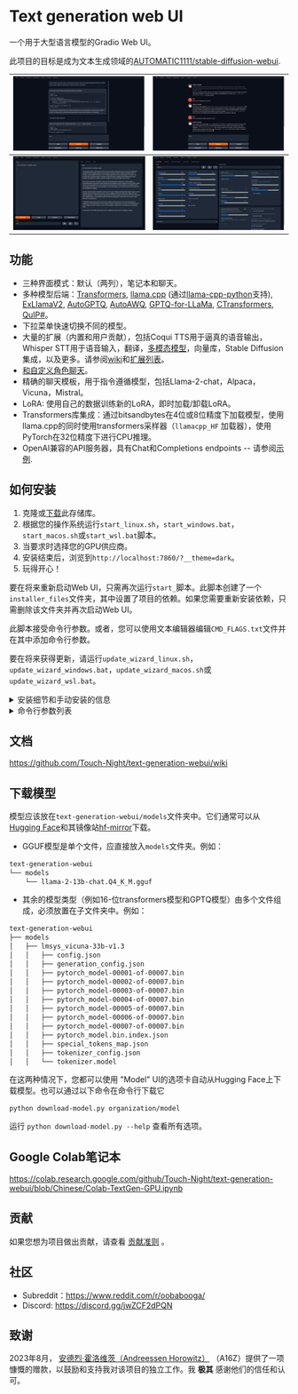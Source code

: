 # Text generation web UI

一个用于大型语言模型的Gradio Web UI。

此项目的目标是成为文本生成领域的[AUTOMATIC1111/stable-diffusion-webui](https://github.com/AUTOMATIC1111/stable-diffusion-webui).

|![Image1](https://github.com/oobabooga/screenshots/raw/main/print_instruct.png) | ![Image2](https://github.com/oobabooga/screenshots/raw/main/print_chat.png) |
|:---:|:---:|
|![Image1](https://github.com/oobabooga/screenshots/raw/main/print_default.png) | ![Image2](https://github.com/oobabooga/screenshots/raw/main/print_parameters.png) |

## 功能

* 三种界面模式：默认（两列），笔记本和聊天。
* 多种模型后端：[Transformers](https://github.com/huggingface/transformers), [llama.cpp](https://github.com/ggerganov/llama.cpp) (通过[llama-cpp-python](https://github.com/abetlen/llama-cpp-python)支持), [ExLlamaV2](https://github.com/turboderp/exllamav2), [AutoGPTQ](https://github.com/PanQiWei/AutoGPTQ), [AutoAWQ](https://github.com/casper-hansen/AutoAWQ), [GPTQ-for-LLaMa](https://github.com/qwopqwop200/GPTQ-for-LLaMa), [CTransformers](https://github.com/marella/ctransformers), [QuIP#](https://github.com/Cornell-RelaxML/quip-sharp)。
* 下拉菜单快速切换不同的模型。
* 大量的扩展（内置和用户贡献），包括Coqui TTS用于逼真的语音输出，Whisper STT用于语音输入，翻译，[多模态模型](https://github.com/Touch-Night/text-generation-webui/tree/Chinese/extensions/multimodal)，向量库，Stable Diffusion集成，以及更多。请参阅[wiki](https://github.com/Touch-Night/text-generation-webui/wiki/07-%E2%80%90-Extensions)和[扩展列表](https://github.com/oobabooga/text-generation-webui-extensions)。
* [和自定义角色聊天](https://github.com/Touch-Night/text-generation-webui/wiki/03-%E2%80%90-Parameters-Tab#character)。
* 精确的聊天模板，用于指令遵循模型，包括Llama-2-chat，Alpaca，Vicuna，Mistral。
* LoRA: 使用自己的数据训练新的LoRA，即时加载/卸载LoRA。
* Transformers库集成：通过bitsandbytes在4位或8位精度下加载模型，使用llama.cpp的同时使用transformers采样器（`llamacpp_HF` 加载器），使用PyTorch在32位精度下进行CPU推理。
* OpenAI兼容的API服务器，具有Chat和Completions endpoints -- 请参阅[示例](https://github.com/Touch-Night/text-generation-webui/wiki/12-%E2%80%90-OpenAI-API#examples).

## 如何安装

1) 克隆或[下载](https://mirror.ghproxy.com/https://github.com/Touch-Night/text-generation-webui/releases/download/7cf1402/text-generation-webui-Chinese.zip)此存储库。
2) 根据您的操作系统运行`start_linux.sh`，`start_windows.bat`，`start_macos.sh`或`start_wsl.bat`脚本。
3) 当要求时选择您的GPU供应商。
4) 安装结束后，浏览到`http://localhost:7860/?__theme=dark`。
5) 玩得开心！

要在将来重新启动Web UI，只需再次运行`start_`脚本。此脚本创建了一个`installer_files`文件夹，其中设置了项目的依赖。如果您需要重新安装依赖，只需删除该文件夹并再次启动Web UI。

此脚本接受命令行参数。或者，您可以使用文本编辑器编辑`CMD_FLAGS.txt`文件并在其中添加命令行参数。

要在将来获得更新，请运行`update_wizard_linux.sh`，`update_wizard_windows.bat`，`update_wizard_macos.sh`或`update_wizard_wsl.bat`。

<details>
<summary>
安装细节和手动安装的信息
</summary>

### 一键安装脚本

此脚本使用Miniconda在`installer_files`文件夹中建立Conda环境。

如果您需要在`installer_files`环境中手动安装某些内容，可以使用cmd脚本启动交互式shell：`cmd_linux.sh`，`cmd_windows.bat`，`cmd_macos.sh`或`cmd_wsl.bat`。

* 无需以管理员/根用户身份运行这些脚本（`start_`，`update_wizard_`或`cmd_`）。
* 要安装扩展的依赖，您可以使用您的操作系统的`extensions_reqs`脚本。最后，此脚本将安装项目的主依赖，以确保在版本冲突的情况下它们优先。
* 有关AMD和WSL设置的其他说明，请参阅[此文档](https://github.com/Touch-Night/text-generation-webui/wiki)。
* 为了自动安装，您可以使用`GPU_CHOICE`，`USE_CUDA118`，`LAUNCH_AFTER_INSTALL`和`INSTALL_EXTENSIONS`环境变量。例如：`GPU_CHOICE=A USE_CUDA118=FALSE LAUNCH_AFTER_INSTALL=FALSE INSTALL_EXTENSIONS=TRUE ./start_linux.sh`。

### 使用Conda手动安装

如果您有使用命令行的经验，那可以推荐使用这种方式。

#### 0.安装Conda

https://docs.conda.io/en/latest/miniconda.html

在Linux或WSL上，可以使用这两个命令自动安装（ [来源](https://educe-ubc.github.io/conda.html) ）：

```
curl -sL "https://repo.anaconda.com/miniconda/Miniconda3-latest-Linux-x86_64.sh" > "Miniconda3.sh"
bash Miniconda3.sh
```

#### 1.创建一个新的Conda环境

```
conda create -n textgen python=3.11
conda activate textgen
```

#### 2.安装Pytorch

| 系统 | GPU | 命令 |
|--------|---------|---------|
| Linux/WSL | Nvidia| `pip3 install torch==2.2.1 torchvision==0.17.1 torchaudio==2.2.1 --index-url https://download.pytorch.org/whl/cu121` |
| Linux/WSL | 仅CPU | `pip3 install torch==2.2.1 torchvision==0.17.1 torchaudio==2.2.1 --index-url https://download.pytorch.org/whl/cpu` |
| Linux | AMD | `pip3 install torch==2.2.1 torchvision==0.17.1 torchaudio==2.2.1 --index-url https://download.pytorch.org/whl/rocm5.6` |
| MacOS + MPS | 任意 | `pip3 install torch==2.2.1 torchvision==0.17.1 torchaudio==2.2.1` |
| Windows | Nvidia | `pip3 install torch==2.2.1 torchvision==0.17.1 torchaudio==2.2.1 --index-url https://download.pytorch.org/whl/cu121` |
| Windows | 仅CPU | `pip3 install torch==2.2.1 torchvision==0.17.1 torchaudio==2.2.1` |

最新的命令可以在这里找到：https://pytorch.org/get-started/locally/ 。

对于NVIDIA，您还需要安装CUDA运行时库：

```
conda install -y -c "nvidia/label/cuda-12.1.1" cuda-runtime
```

如果你需要 `nvcc`  来手动编译一些库，请用下面的命令替换上述命令：

```
conda install -y -c "nvidia/label/cuda-12.1.1" cuda
```

#### 3.安装Web UI

```
git clone -b Chinese https://mirror.ghproxy.com/https://github.com/Touch-Night/text-generation-webui
cd text-generation-webui
pip install -r <根据下表确定的依赖文件>
```

要使用的依赖文件：

| GPU | CPU | 要使用的依赖文件 |
|--------|---------|---------|
| Nvidia | 有AVX2 | `requirements.txt` |
| Nvidia | 无avx2 | `requirements_noavx2.txt` |
| AMD | 有AVX2 | `requirements_amd.txt` |
| AMD | 无avx2 | `requirements_amd_noavx2.txt` |
| 仅CPU | 有AVX2 | `requirements_cpu_only.txt` |
| 仅CPU | 无avx2 | `requirements_cpu_only_noavx2.txt` |
| 苹果 | 英特尔 | `requirements_apple_intel.txt` |
| 苹果 | 苹果Silicon | `requirements_apple_silicon.txt` |

### 启动Web UI

```
conda activate textgen
cd text-generation-webui
python server.py
```

然后浏览

`http://localhost:7860/?__theme=dark`

##### Windows上的AMD GPU

1) 在上面的命令中使用 `requirements_cpu_only.txt` 或者 `requirements_cpu_only_noavx2.txt`。

2) 根据你的硬件使用适当的命令手动安装llama-cpp-python：[从PyPI安装](https://github.com/abetlen/llama-cpp-python#installation-with-hardware-acceleration) 。
    * 使用 `LLAMA_HIPBLAS=on` 切换键。
    * 注意 [Windows remarks](https://github.com/abetlen/llama-cpp-python#windows-remarks) 。

3) 手动安装autoGPTQ：[安装方法](https://github.com/PanQiWei/AutoGPTQ#install-from-source) 。
    * 从源代码安装 - Windows没有预构建的ROCm包。

##### 较老的NVIDIA GPU

1) 对于Kepler GPU和较早的GPU，您需要安装CUDA 11.8而不是12：

```
pip3 install torch==2.2.1 torchvision==0.17.1 torchaudio==2.2.1 --index-url https://download.pytorch.org/whl/cu118
conda install -y -c "nvidia/label/cuda-11.8.0" cuda-runtime
```

2) bitsandbytes >= 0.39 可能无法正常工作。在这种情况下，使用 `--load-in-8bit` ，您可能必须这样降级：
    * Linux： `pip install bitsandbytes==0.38.1` 
    * Windows： `pip install https://github.com/jllllll/bitsandbytes-windows-webui/raw/main/bitsandbytes-0.38.1-py3-none-any.whl` 

##### 手动安装

`requirements*.txt` 包含通过GitHub Action预编译的各种轮子。如果您想手动编译它们，或者您因为没有合适的车轮可用于您的硬件而需要这么做，则可以使用 `requirements_nowheels.txt` 然后手动安装所需的加载器。

### 另一可选方案：Docker

```
对于NVIDIA GPU:
ln -s docker/{nvidia/Dockerfile,nvidia/docker-compose.yml,.dockerignore} .
对于AMD GPU: 
ln -s docker/{amd/Dockerfile,intel/docker-compose.yml,.dockerignore} .
对于Intel GPU:
ln -s docker/{intel/Dockerfile,amd/docker-compose.yml,.dockerignore} .
对于仅CPU
ln -s docker/{cpu/Dockerfile,cpu/docker-compose.yml,.dockerignore} .
cp docker/.env.example .env
# 创建 logs/cache 目录 : 
mkdir -p logs cache
# 编辑 .env 并设置以下内容: 
#   TORCH_CUDA_ARCH_LIST （据你的GPU型号而定）
#   APP_RUNTIME_GID      你的主机用户的组ID（在终端中运行 `id -g`查看）
#   BUILD_EXTENIONS      可选地添加逗号分隔的扩展名列表以构建
# 编辑 CMD_FLAGS.txt 并在其中添加您想要执行的选项（如 --listen --cpu）
# 
docker compose up --build
```

*您需要安装Docker Compose v2.17或更高的版本。查看 [本指南](https://github.com/Touch-Night/text-generation-webui/wiki/09-%E2%80%90-Docker)获取说明。
*有关其他Docker文件，请查看[这个存储库](https://github.com/Atinoda/text-generation-webui-docker) 。

### 更新依赖

随着时间的推移，`requirements*.txt` 可能改变。要更新，请使用以下命令：

```
conda activate textgen
cd text-generation-webui
pip install -r <你曾使用过的依赖文件> --upgrade
```
</details>

<details>
<summary>
命令行参数列表
</summary>

#### 基本设置

| 命令行参数 | 描述 |
|--------------------------------------------|-------------|
| `-h`, `--help`                             | 显示此帮助消息然后退出|
| `--multi-user`                             | 多用户模式。聊天历史将不保存或自动加载。警告：公开分享可能不安全。|
| `--character CHARACTER`                    | 默认情况下，要在聊天模式加载的角色名称。|
| `--model MODEL`                            | 默认情况下加载的模型名称。|
| `--lora LORA [LORA ...]`                   | 加载的LoRA列表。如果您想加载多个LoRA，请写下由空格分开的名称。|
| `--model-dir MODEL_DIR`                    | 所有模型的目录路径。|
| `--lora-dir LORA_DIR`                      | 所有LoRA的目录路径。|
| `--model-menu`                             | 当Web UI首次启动时，在终端中显示模型菜单。|
| `--settings SETTINGS_FILE`                 | 从此YAML文件加载默认接口设置。`settings-template.yaml` 是一个示例。如果您创建一个名为`settings.yaml`的文件，默认情况下将加载此文件，而无需使用 `--settings` 命令行参数。|
| `--extensions EXTENSIONS [EXTENSIONS ...]` | 加载的扩展列表。如果要加载多个扩展，请写下由空格隔开的名称。|
| `--verbose`                                | 将提示词打印到终端。|
| `--chat-buttons`                           | 在“聊天”选项卡上显示按钮，而不是悬停菜单。|

#### 模型加载器

| 命令行参数 | 描述 |
|--------------------------------------------|-------------|
| `--loader LOADER`                          | 手动选择模型加载器，否则，它将被自动检测。可选选项：Transformers，llama.cpp，llamacpp_hf，Exllamav2_HF，Exllamav2，AutoGPTQ，AutoAWQ，GPTQ-for-LLaMa，ctransformers，QuIP#。|

#### Accelerate/transformers

| 命令行参数 | 描述 |
|---------------------------------------------|-------------|
| `--cpu`                                     | 使用CPU生成文本。警告：使用CPU训练非常慢。|
| `--auto-devices`                            | 自动将模型划分到可用的GPU和CPU上。|
|  `--gpu-memory GPU_MEMORY [GPU_MEMORY ...]` | 为每个GPU分配的最大GPU内存，单位为GiB。例如：单个GPU使用 --gpu-memory 10，两个GPU使用 --gpu-memory 10 5。你也可以像这样用MiB来设置值 --gpu-memory 3500MiB。|
| `--cpu-memory CPU_MEMORY`                   | 用于分配卸载权重的最大CPU内存，单位为GiB。与上面相同。|
| `--disk`                                    | 如果模型对于你的GPU和CPU的总和来说太大了，将剩余的层发送到磁盘。|
| `--disk-cache-dir DISK_CACHE_DIR`           | 磁盘缓存保存目录。默认为 "cache" 。|
| `--load-in-8bit`                            | 使用8位精度加载模型（使用bitsandbytes）。|
| `--bf16`                                    | 使用bfloat16精度加载模型。需要Nvidia Ampere GPU。|
| `--no-cache`                                | 生成文本时设置 `use_cache` 为 `False`。这略微减少了显存的使用，但这也导致性能损失。|
| `--trust-remote-code`                       | 加载模型时设置 `trust_remote_code=True`。这对于某些模型是必需的。|
| `--no_use_fast`                             | 加载tokenizer时设置use_fast=false（默认情况下为true）。如果您遇到与use_fast有关的任何问题，请使用此功能。|
| `--use_flash_attention_2`                   | 在加载模型时设置use_flash_attention_2=True。|

#### bitsandbytes 4-比特

⚠️  目前要求Windows上的最低计算水平为7.0。

| 命令行参数 | 描述 |
|---------------------------------------------|-------------|
| `--load-in-4bit`                            | 以4位精度加载模型（使用bisandbytes）。|
| `--use_double_quant`                        | 对4位精度使用use_double_quant。|
| `--compute_dtype COMPUTE_DTYPE`             | 4位精度的计算数据类型。有效选项：bfoat16, float16, float32。|
| `--quant_type QUANT_TYPE`                   | 4位精度的量化类型。有效选项：nf4, fp4。|

#### llama.cpp

| 命令行参数 | 描述 |
|-------------|-------------|
| `--tensorcores`  | 使用编译了tensorcores支持的llama-cpp-python。这在RTX显卡上可以高性能。仅限NVIDIA。|
| `--n_ctx N_CTX` | 提示词上下文的大小。|
| `--threads` | 要使用的线程数。|
| `--threads-batch THREADS_BATCH` | 用于批处理/提示词处理的线程数。|
| `--no_mul_mat_q` | 禁用mulmat内核。|
| `--n_batch` | 在调用llama_eval时批量处理的提示词token的最大数量。|
| `--no-mmap`   | 防止使用mmap。|
| `--mlock`     | 强制系统将模型保留在RAM中。|
| `--n-gpu-layers N_GPU_LAYERS` | 卸载到GPU的层数。|
| `--tensor_split TENSOR_SPLIT`       | 在多个GPU上分割模型。逗号分隔的比例列表。示：18,17。|
| `--numa`      | 激活Llama.cpp的NUMA任务分配。|
| `--logits_all`| 需要设置以使困惑度评估工作。否则，请忽略它，因为它会使提示处理变。|
| `--no_offload_kqv` | 不将K、Q、V卸载到GPU。这可以节省VRAM，但会降低性能。|
| `--cache-capacity CACHE_CAPACITY`   | 最大缓存容量（llama-cpp-python）。示例：2000MiB, 2GiB。如果没有提供单位，默认为字节。|
| `--row_split`                               | 将模型按行分割到多个GPU上，这可能会提高多GPU的性能。 |
| `--streaming-llm`                           | 激活StreamingLLM以避免在删除旧消息时重新评估整个提示词。 |
| `--attention-sink-size ATTENTION_SINK_SIZE` | StreamingLLM：sink token的数量。仅在修剪后的提示词与旧提示词前缀不同时使用。 |

#### Exllamav2

| 命令行参数 | 描述 |
|------------------|-------------|
|  `--gpu-split`     | 逗号分隔的列表，指定每个GPU设备用于模型层的VRAM（以GB为单位）。示 例：20,7,7。|
|  `--max_seq_len MAX_SEQ_LEN`           | 最大序列长度。|
|  `--cfg-cache`                         | ExLlamav2_HF：为CFG负面提示创建一个额外的缓 存。使用该加载器时，必须使用CFG。|
|  `--no_flash_attn`                     | 强制不使用flash-attention。|
|  `--cache_8bit`                        | 使用8位缓存以节省VRAM。|
|`--cache_4bit`                        | 使用Q4缓存以节省VRAM。|
|  `--num_experts_per_token NUM_EXPERTS_PER_TOKEN` | 用于生成的专家数量。适用于MoE模型，如Mixtral。|

#### AutoGPTQ

| 命令行参数 | 描述 |
|------------------|-------------|
| `--triton`                     | 使用triton。|
| `--no_inject_fused_attention`  | 禁用融合注意力机制，这将以降低推理速度为代价，使用少的显存。|
| `--no_inject_fused_mlp`        | 仅使用Triton模式：禁用使用Fused MLP的使用，它将以慢的推理为代价使用较少的VRAM。|
| `--no_use_cuda_fp16`           | 在某些系统上可以使模型更快。|
| `--desc_act`                   | 对于没有quantize_config.json的模型，此参数用于定是否在BaseQuantizeConfig中设置desc_act。|
| `--disable_exllama`            | 禁用ExLlama内核，这在某些系统上可以提高推理速。|
| `--disable_exllamav2`          | 禁用ExLlamav2内核。|

#### GPTQ-for-LLaMa

| 命令行参数 | 描述 |
|---------------------------|-------------|
| `--wbits WBITS`           | 加载指定位精度的预量化模型。支持2、3、4和8位。|
| `--model_type MODEL_TYPE` | 预量化模型的模型类型。目前支持LLaMA、OPT和GPT-J。|
| `--groupsize GROUPSIZE`   | 组大小。|
| `--pre_layer PRE_LAYER [PRE_LAYER ...]`  | 分配给GPU的层数。设置此参数可启用4位模的CPU卸载。对于多GPU，将数字用空格分隔，例如`--pre_layer 30 60` 。|
| `--checkpoint CHECKPOINT` | 量化检查点文件的路径。如果未指定，将自动检测。|
| `--monkey-patch`          | 应用monkey patch以使用量化模型的LoRAs。|

#### ctransformers

| 命令行参数 | 描述 |
|-------------|-------------|
| `--model_type MODEL_TYPE` | 预量化模型的模型类型。目前支持gpt2、gptj、gptneox、falcon、llama、mpt、starcoder（gptbigcode）、dollyv2和replit。|

#### HQQ

| 命令行参数 | 描述 |
|-------------|-------------|
| `--hqq-backend` | HQQ加载器的后端。有效选项：PYTORCH, PYTORCH_COMPILE, ATEN。|

#### DeepSpeed

| 命令行参数 | 描述 |
|---------------------------------------|-------------|
| `--deepspeed`                         | 通过Transformers集成启用DeepSpeed ZeRO-3进行推理。|
| `--nvme-offload-dir NVME_OFFLOAD_DIR` | DeepSpeed：用于ZeRO-3 NVME卸载的目录。|
| `--local_rank LOCAL_RANK`             | DeepSpeed：分布式设置的可选参数。|

#### RoPE（用于llama.cpp，ExLlamaV2和transformers）

| 命令行参数 | 描述 |
|------------------|-------------|
| `--alpha_value ALPHA_VALUE`           | NTK RoPE缩放的位置嵌入alpha因子。使用此选项或`compress_pos_emb`，不要同时使用两者。|
| `--rope_freq_base ROPE_FREQ_BASE`     | 如果大于0，将代替alpha_value使用。这两者符合`rope_freq_base = 10000 * alpha_value ^ (64 / 63)`关系式。|
| `--compress_pos_emb COMPRESS_POS_EMB` | 位置嵌入的压缩因子。应设置为`(上下文长度) / (模型原始上下文长度)`。等于`1/rope_freq_scale`。|

#### Gradio

| 命令行参数 | 描述 |
|---------------------------------------|-------------|
| `--listen`                            | 使web UI能够从你的本地网络访问。|
| `--listen-port LISTEN_PORT`           | 服务器将使用的监听端口。|
| `--listen-host LISTEN_HOST`           | 服务器将使用的主机名。|
| `--share`                             | 创建一个公共URL。这对于在Google Colab或类环境上运行web UI很有用。|
| `--auto-launch`                       | 启动时在默认浏览器中打开web UI。|
| `--gradio-auth USER:PWD`              | 设置Gradio认证密码，格式为"uername:password"。也可以提供多个凭证，格式为"u1:p1,u2:p2,u3:p3"。|
| `--gradio-auth-path GRADIO_AUTH_PATH` | 设置Gradio认证文件路径。文件应包含一个或多和上面相同格式的用户:密码对。|
| `--ssl-keyfile SSL_KEYFILE`           | SSL证书密钥文件的路径。|
| `--ssl-certfile SSL_CERTFILE`         | SSL证书文件的路径。|

#### API

| 命令行参数 | 描述 |
|---------------------------------------|-------------|
| `--api`                               | 启用API扩展。|
| `--public-api`                        | 使用CloudFare为API创建公共URL。|
| `--public-api-id PUBLIC_API_ID`       | 命名Cloudflare Tunnel的隧道ID。与pblic-api选项一起使用。|
| `--api-port API_PORT`                 | API的监听端口。|
| `--api-key API_KEY`                   | API认证密钥。|
| `--admin-key ADMIN_KEY`               | 用于加载和卸载模型等管理员任务的API认证密。如果未设置，将与--api-key相同。|
| `--nowebui`                           | 不启动Gradio UI。用于以独立模式启动API时很有用。|

#### Multimodal

| 命令行参数 | 描述 |
|---------------------------------------|-------------|
| `--multimodal-pipeline PIPELINE`      | 要使用的多模态模型pipeline。示例：`llava-7b`、`llava-13b`。|

</details>

## 文档

https://github.com/Touch-Night/text-generation-webui/wiki

## 下载模型

模型应该放在`text-generation-webui/models`文件夹中。它们通常可以从[Hugging Face](https://huggingface.co/models?pipeline_tag=text-generation&sort=downloads)和其镜像站[hf-mirror](https://hf-mirror.com/models?pipeline_tag=text-generation&sort=downloads)下载。

* GGUF模型是单个文件，应直接放入`models`文件夹。例如：

```
text-generation-webui
└── models
    └── llama-2-13b-chat.Q4_K_M.gguf
```

* 其余的模型类型（例如16-位transformers模型和GPTQ模型）由多个文件组成，必须放置在子文件夹中。例如：

```
text-generation-webui
├── models
│   ├── lmsys_vicuna-33b-v1.3
│   │   ├── config.json
│   │   ├── generation_config.json
│   │   ├── pytorch_model-00001-of-00007.bin
│   │   ├── pytorch_model-00002-of-00007.bin
│   │   ├── pytorch_model-00003-of-00007.bin
│   │   ├── pytorch_model-00004-of-00007.bin
│   │   ├── pytorch_model-00005-of-00007.bin
│   │   ├── pytorch_model-00006-of-00007.bin
│   │   ├── pytorch_model-00007-of-00007.bin
│   │   ├── pytorch_model.bin.index.json
│   │   ├── special_tokens_map.json
│   │   ├── tokenizer_config.json
│   │   └── tokenizer.model
```

在这两种情况下，您都可以使用 "Model"  UI的选项卡自动从Hugging Face上下载模型。也可以通过以下命令在命令行下载它

```
python download-model.py organization/model
```

运行 `python download-model.py --help` 查看所有选项。

## Google Colab笔记本

https://colab.research.google.com/github/Touch-Night/text-generation-webui/blob/Chinese/Colab-TextGen-GPU.ipynb

## 贡献

如果您想为项目做出贡献，请查看 [贡献准则](https://github.com/Touch-Night/text-generation-webui/wiki/Contributing-guidelines) 。

## 社区

* Subreddit：https://www.reddit.com/r/oobabooga/
* Discord: https://discord.gg/jwZCF2dPQN

## 致谢

2023年8月， [安德烈·霍洛维茨（Andreessen Horowitz）](https://a16z.com/)  （A16Z）提供了一项慷慨的赠款，以鼓励和支持我对该项目的独立工作。我 **极其**  感谢他们的信任和认可。
